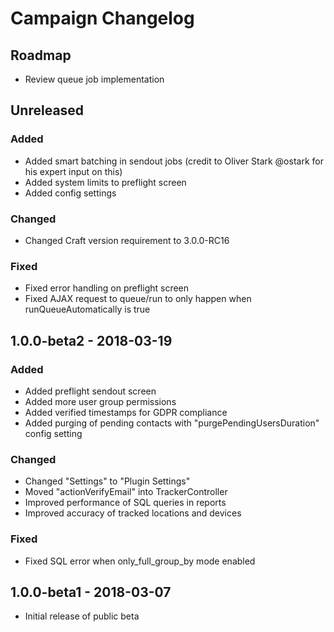 # Campaign Changelog

## Roadmap
- Review queue job implementation

## Unreleased
### Added
- Added smart batching in sendout jobs (credit to Oliver Stark @ostark for his expert input on this)
- Added system limits to preflight screen
- Added config settings

### Changed
- Changed Craft version requirement to 3.0.0-RC16

### Fixed
- Fixed error handling on preflight screen
- Fixed AJAX request to queue/run to only happen when runQueueAutomatically is true

## 1.0.0-beta2 - 2018-03-19
### Added
- Added preflight sendout screen
- Added more user group permissions
- Added verified timestamps for GDPR compliance
- Added purging of pending contacts with "purgePendingUsersDuration" config setting

### Changed
- Changed "Settings" to "Plugin Settings"
- Moved "actionVerifyEmail" into TrackerController
- Improved performance of SQL queries in reports
- Improved accuracy of tracked locations and devices

### Fixed
- Fixed SQL error when only_full_group_by mode enabled

## 1.0.0-beta1 - 2018-03-07
- Initial release of public beta